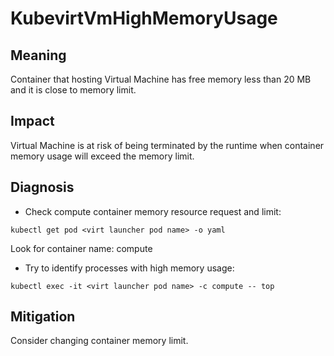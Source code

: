 # KubevirtVmHighMemoryUsage

## Meaning

Container that hosting Virtual Machine has free memory less than 20 MB and it is close to memory limit.

## Impact

Virtual Machine is at risk of being terminated by the runtime when container memory usage will exceed the memory limit.

## Diagnosis

- Check compute container memory resource request and limit:
```
kubectl get pod <virt launcher pod name> -o yaml
```
Look for container name: compute

- Try to identify processes with high memory usage:
```
kubectl exec -it <virt launcher pod name> -c compute -- top
```

## Mitigation

Consider changing container memory limit.
